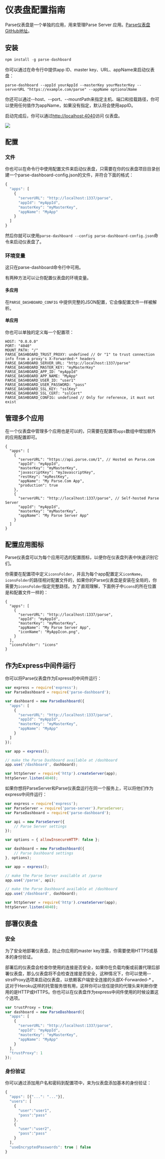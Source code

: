 # 仪表盘配置指南

Parse仪表盘是一个单独的应用，用来管理Parse Server 应用。[Parse仪表盘GitHub地址](https://github.com/parse-community/parse-dashboard)。

## 安装

```js
npm install -g parse-dashboard
```

你可以通过在命令行中提供app ID、master key、URL、appName来启动仪表盘：

```
parse-dashboard --appId yourAppId --masterKey yourMasterKey --serverURL "https://example.com/parse" --appName optionalName
```

你还可以通过--host、--port、--mountPath来指定主机、端口和挂载路径，你可以使用任何值作为appName，如果没有指定，默认将会使用appID。

启动完成后，你可以通过[http://localhost:4040](http://localhost:4040/)访问 仪表盘。

![](/assets/dash-shot.png)

## 配置

### 文件

你也可以在命令行中使用配置文件来启动仪表盘，只需要在你的仪表盘项目目录创建一个parse-dashboard-config.json的文件，并符合下面的格式：

```js
{
  "apps": [
    {
      "serverURL": "http://localhost:1337/parse",
      "appId": "myAppId",
      "masterKey": "myMasterKey",
      "appName": "MyApp"
    }
  ]
}
```

然后你就可以使用`parse-dashboard --config parse-dashboard-config.json`命令来启动仪表盘了。

### 环境变量

这只在parse-dashboard命令行中可用。

有两种方法可以让你配置仪表盘的环境变量。

#### 多应用

在`PARSE_DASHBOARD_CONFIG` 中提供完整的JSON配置，它会像配置文件一样被解析。

#### 单应用

你也可以单独的定义每一个配置项：

```
HOST: "0.0.0.0"
PORT: "4040"
MOUNT_PATH: "/"
PARSE_DASHBOARD_TRUST_PROXY: undefined // Or "1" to trust connection info from a proxy's X-Forwarded-* headers
PARSE_DASHBOARD_SERVER_URL: "http://localhost:1337/parse"
PARSE_DASHBOARD_MASTER_KEY: "myMasterKey"
PARSE_DASHBOARD_APP_ID: "myAppId"
PARSE_DASHBOARD_APP_NAME: "MyApp"
PARSE_DASHBOARD_USER_ID: "user1"
PARSE_DASHBOARD_USER_PASSWORD: "pass"
PARSE_DASHBOARD_SSL_KEY: "sslKey"
PARSE_DASHBOARD_SSL_CERT: "sslCert"
PARSE_DASHBOARD_CONFIG: undefined // Only for reference, it must not exist
```

## 管理多个应用

在一个仪表盘中管理多个应用也是可以的，只需要在配置项`apps`数组中增加额外的应用配置即可。

```
{
  "apps": [
    {
      "serverURL": "https://api.parse.com/1", // Hosted on Parse.com
      "appId": "myAppId",
      "masterKey": "myMasterKey",
      "javascriptKey": "myJavascriptKey",
      "restKey": "myRestKey",
      "appName": "My Parse.Com App",
      "production": true
    },
    {
      "serverURL": "http://localhost:1337/parse", // Self-hosted Parse Server
      "appId": "myAppId",
      "masterKey": "myMasterKey",
      "appName": "My Parse Server App"
    }
  ]
}
```

## 配置应用图标

Parse仪表盘可以为每个应用可选的配置图标，以便你在仪表盘列表中快速识别它们。

你需要在配置项中定义`iconsFolder`，并且为每个app配置定义`iconName`，`iconsFolder`的路径相对配置文件的，如果你的Parse仪表盘是安装在全局的，你需要为`iconsFolder`指定完整路径。为了直观理解，下面例子中`icons`的所在位置是和配置文件一样的：

```
{
  "apps": [
    {
      "serverURL": "http://localhost:1337/parse",
      "appId": "myAppId",
      "masterKey": "myMasterKey",
      "appName": "My Parse Server App",
      "iconName": "MyAppIcon.png",
    }
  ],
  "iconsFolder": "icons"
}
```

## 作为Express中间件运行

你可以将Parse仪表盘作为Express的中间件运行：

```js
var express = require('express');
var ParseDashboard = require('parse-dashboard');

var dashboard = new ParseDashboard({
  "apps": [
    {
      "serverURL": "http://localhost:1337/parse",
      "appId": "myAppId",
      "masterKey": "myMasterKey",
      "appName": "MyApp"
    }
  ]
});

var app = express();

// make the Parse Dashboard available at /dashboard
app.use('/dashboard', dashboard);

var httpServer = require('http').createServer(app);
httpServer.listen(4040);
```

如果你想将ParseServer和Parse仪表盘运行在同一个服务上，可以将他们作为express中间件运行：

```js
var express = require('express');
var ParseServer = require('parse-server').ParseServer;
var ParseDashboard = require('parse-dashboard');

var api = new ParseServer({
	// Parse Server settings
});

var options = { allowInsecureHTTP: false };

var dashboard = new ParseDashboard({
	// Parse Dashboard settings
}, options);

var app = express();

// make the Parse Server available at /parse
app.use('/parse', api);

// make the Parse Dashboard available at /dashboard
app.use('/dashboard', dashboard);

var httpServer = require('http').createServer(app);
httpServer.listen(4040);
```

## 部署仪表盘

### 安全

为了安全地部署仪表盘，防止你应用的master key泄露，你需要使用HTTPS或基本的身份验证。

部署后的仪表盘会检查你使用的连接是否安全，如果你在负载均衡或前置代理后部署仪表盘，那么仪表盘将不会检查连接是否安全，这种情况下，你可以使用--strstProxy选项来启动仪表盘，以依赖客户端安全连接的头部X-Forwarded-\* 。这对于Heroku这样的托管服务很有用，这样你可以信任提供的代理头来判断你使用的是HTTP或HTTPS。你也可以在仪表盘作为express中间件使用的时候设置这个选项。

```js
var trustProxy = true;
var dashboard = new ParseDashboard({
  "apps": [
    {
      "serverURL": "http://localhost:1337/parse",
      "appId": "myAppId",
      "masterKey": "myMasterKey",
      "appName": "MyApp"
    }
  ],
  "trustProxy": 1
});
```

### 身份验证

你可以通过添加用户名和密码到配置项中，来为仪表盘添加基本的身份验证：

```js
{
  "apps": [{"...": "..."}],
  "users": [
    {
      "user":"user1",
      "pass":"pass"
    },
    {
      "user":"user2",
      "pass":"pass"
    }
  ],
  "useEncryptedPasswords": true | false
}
```









